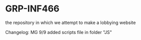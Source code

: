 # GRP-INF466
the repository in which we attempt to make a lobbying website

Changelog:
MG 9/9 added scripts file in folder "JS"
